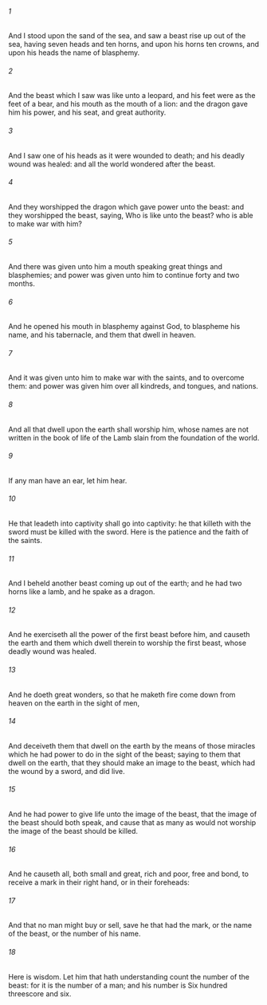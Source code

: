 ###### 1
And I stood upon the sand of the sea, and saw a beast rise up out of the sea, having seven heads and ten horns, and upon his horns ten crowns, and upon his heads the name of blasphemy.

###### 2
And the beast which I saw was like unto a leopard, and his feet were as the feet of a bear, and his mouth as the mouth of a lion: and the dragon gave him his power, and his seat, and great authority.

###### 3
And I saw one of his heads as it were wounded to death; and his deadly wound was healed: and all the world wondered after the beast.

###### 4
And they worshipped the dragon which gave power unto the beast: and they worshipped the beast, saying, Who is like unto the beast? who is able to make war with him?

###### 5
And there was given unto him a mouth speaking great things and blasphemies; and power was given unto him to continue forty and two months.

###### 6
And he opened his mouth in blasphemy against God, to blaspheme his name, and his tabernacle, and them that dwell in heaven.

###### 7
And it was given unto him to make war with the saints, and to overcome them: and power was given him over all kindreds, and tongues, and nations.

###### 8
And all that dwell upon the earth shall worship him, whose names are not written in the book of life of the Lamb slain from the foundation of the world.

###### 9
If any man have an ear, let him hear.

###### 10
He that leadeth into captivity shall go into captivity: he that killeth with the sword must be killed with the sword. Here is the patience and the faith of the saints.

###### 11
And I beheld another beast coming up out of the earth; and he had two horns like a lamb, and he spake as a dragon.

###### 12
And he exerciseth all the power of the first beast before him, and causeth the earth and them which dwell therein to worship the first beast, whose deadly wound was healed.

###### 13
And he doeth great wonders, so that he maketh fire come down from heaven on the earth in the sight of men,

###### 14
And deceiveth them that dwell on the earth by the means of those miracles which he had power to do in the sight of the beast; saying to them that dwell on the earth, that they should make an image to the beast, which had the wound by a sword, and did live.

###### 15
And he had power to give life unto the image of the beast, that the image of the beast should both speak, and cause that as many as would not worship the image of the beast should be killed.

###### 16
And he causeth all, both small and great, rich and poor, free and bond, to receive a mark in their right hand, or in their foreheads:

###### 17
And that no man might buy or sell, save he that had the mark, or the name of the beast, or the number of his name.

###### 18
Here is wisdom. Let him that hath understanding count the number of the beast: for it is the number of a man; and his number is Six hundred threescore and six.

